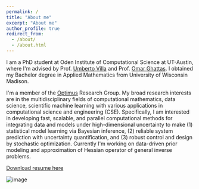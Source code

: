 ```yaml
---
permalink: /
title: "About me"
excerpt: "About me"
author_profile: true
redirect_from: 
  - /about/
  - /about.html
---
```


I am a PhD student at Oden Institute of Computational Science at UT-Austin, where I'm advised by Prof. [Umberto Villa](https://uvilla.github.io) and Prof. [Omar Ghattas](https://users.oden.utexas.edu/~omar/). I obtained my Bachelor degree in Applied Mathematics from University of Wisconsin Madison. 

I'm a member of the [Optimus](https://oden.utexas.edu/research/centers-and-groups/optimus/) Research Group. My broad research interests are in the multidisciplinary fields of computational mathematics, data science, scientific machine learning with various applications in computational science and engineering (CSE). Specifically, I am interested in developing fast, scalable, and parallel computational methods for integrating data and models under high-dimensional uncertainty to make (1) statistical model learning via Bayesian inference, (2) reliable system prediction with uncertainty quantification, and (3) robust control and design by stochastic optimization.
Currently I'm working on data-driven prior modeling and  approximation of Hessian operator of general inverse problems. 



[Download resume here](https://Zzhang793.github.io/files/resume.pdf)


![image](https://Zzhang793.github.io/images/oden.png)

<!-- A data-driven personal website -->
<!-- ====== -->


